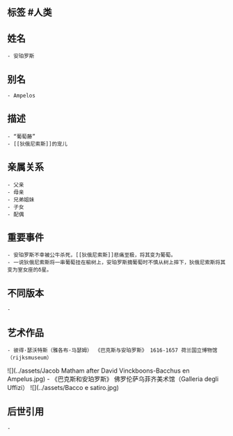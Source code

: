 ## 标签  #人类
## 姓名
	- 安珀罗斯
## 别名
	- Ampelos
## 描述
	- “葡萄藤”
	- [[狄俄尼索斯]]的宠儿
## 亲属关系
	- 父亲
	- 母亲
	- 兄弟姐妹
	- 子女
	- 配偶
## 重要事件
	- 安珀罗斯不幸被公牛杀死，[[狄俄尼索斯]]悲痛至极，将其变为葡萄。
	- 一说狄俄尼索斯将一串葡萄挂在榆树上，安珀罗斯摘葡萄时不慎从树上摔下，狄俄尼索斯将其变为室女座的δ星。
## 不同版本
	-
## 艺术作品
	- 彼得·瑟沃特斯（雅各布·马瑟姆） 《巴克斯与安珀罗斯》 1616-1657 荷兰国立博物馆（rijksmuseum）
 ![](../assets/Jacob Matham after David Vinckboons-Bacchus en Ampelus.jpg)
	- 《巴克斯和安珀罗斯》 佛罗伦萨乌菲齐美术馆（Galleria degli Uffizi）
 ![](../assets/Bacco e satiro.jpg)
## 后世引用
	-

